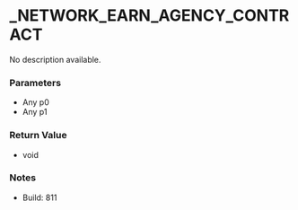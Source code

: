# _NETWORK_EARN_AGENCY_CONTRACT

No description available.

### Parameters
* Any p0
* Any p1

### Return Value
* void

### Notes
* Build: 811

